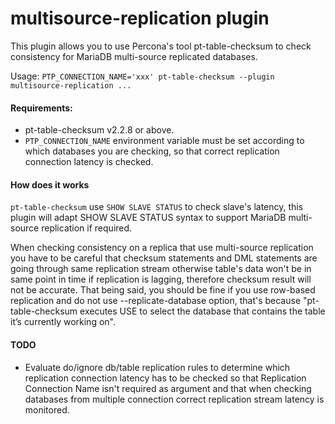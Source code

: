 # multisource-replication plugin
This plugin allows you to use Percona's tool pt-table-checksum to check consistency for MariaDB multi-source replicated databases.

Usage: `PTP_CONNECTION_NAME='xxx' pt-table-checksum --plugin multisource-replication ...`

#### Requirements:
   * pt-table-checksum v2.2.8 or above.
   * `PTP_CONNECTION_NAME` environment variable must be set according to which databases you are checking, so that correct replication connection latency is checked.

#### How does it works
`pt-table-checksum` use `SHOW SLAVE STATUS` to check slave's latency, this plugin will adapt SHOW SLAVE STATUS syntax to support MariaDB multi-source replication if required.

When checking consistency on a replica that use multi-source replication you have to be careful that checksum statements and DML statements are going through same replication stream otherwise table's data won't be in same point in time if replication is lagging, therefore checksum result will not be accurate.
That being said, you should be fine if you use row-based replication and do not use --replicate-database option, that's because "pt-table-checksum executes USE to select the database that contains the table it’s currently working on".

#### TODO
   * Evaluate do/ignore db/table replication rules to determine which replication connection latency has to be checked so that Replication Connection Name isn't required as argument and that when checking databases from multiple connection correct replication stream latency is monitored.

